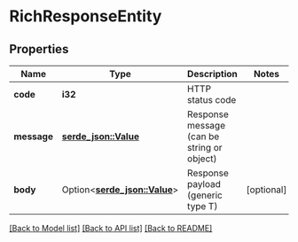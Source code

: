 # RichResponseEntity

## Properties

Name | Type | Description | Notes
------------ | ------------- | ------------- | -------------
**code** | **i32** | HTTP status code |
**message** | [**serde_json::Value**](.md) | Response message (can be string or object) |
**body** | Option<[**serde_json::Value**](.md)> | Response payload (generic type T) | [optional]

[[Back to Model list]](../README.md#documentation-for-models) [[Back to API list]](../README.md#documentation-for-api-endpoints) [[Back to README]](../README.md)
